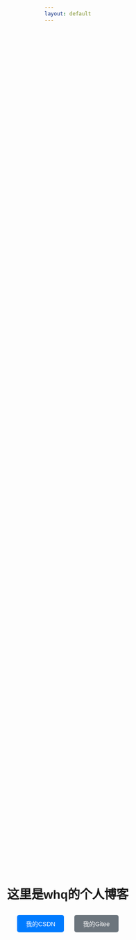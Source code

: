 ```yaml
---
layout: default
---
```


<!DOCTYPE html>
<html lang="en">
<head>
  <meta charset="UTF-8">
  <meta http-equiv="X-UA-Compatible" content="IE=edge">
  <meta name="viewport" content="width=device-width, initial-scale=1.0">
  <title>这里是whq的个人博客</title>
  <style>
    body, main {
      display: flex;
      flex-direction: column;
      align-items: center;
      justify-content: center;
      min-height: 100vh;
      margin: 0;
      font-family: Arial, sans-serif;
    }
    .btn {
      display: inline-block;
      padding: 10px 20px;
      margin: 10px;
      text-decoration: none;
      color: white;
      border-radius: 5px;
      transition: background-color 0.3s ease;
    }
    .btn-primary {
      background-color: #007bff;
    }
    .btn-primary:hover {
      background-color: #0056b3;
    }
    .btn-secondary {
      background-color: #6c757d;
    }
    .btn-secondary:hover {
      background-color: #5a6268;
    }
  </style>
</head>
<body>
  <main>
    <h1>这里是whq的个人博客</h1>
    <nav>
      <a href="https://i.csdn.net/#/user-center/profile?spm=1000.2115.3001.5111" class="btn btn-primary">我的CSDN</a>
      <a href="https://gitee.com/your_gitee_username" class="btn btn-secondary">我的Gitee</a>
    </nav>
  </main>
</body>
</html>
